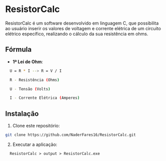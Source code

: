 # ResistorCalc

ResistorCalc é um software desenvolvido em linguagem C, que possibilita ao usuário inserir os valores de voltagem e corrente elétrica de um circuito elétrico específico, realizando o cálculo da sua resistência em ohms.

## Fórmula

- **1&ordf; Lei de Ohm**:
```sh
  U = R * I --> R = V / I
```
```sh
  R - Resistência (Ohms)
```
```sh
  U - Tensão (Volts)
```
```sh
  I - Corrente Elétrica (Amperes)
```

## Instalação

1. Clone este repositório:

```sh
git clone https://github.com/NaderFares16/ResistorCalc.git
```

2. Executar a aplicação:
```
  ResistorCalc > output > ResistorCalc.exe
```